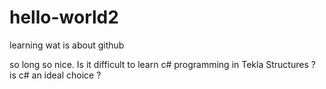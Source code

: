 # hello-world2
learning wat is about github

so long so nice.
Is it difficult to learn c# programming in Tekla Structures ?
is c# an ideal choice ?
